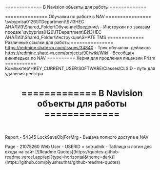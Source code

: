 ============= В Navision объекты для работы =============


=============== Обучалки по работе в NAV ================
\\svbyprisa0126\ITDepartment\БИЗНЕС АНАЛИЗ\Shared_Folder\Обучение\Введение\ - Инструкии по заказам продаж
\\svbyprisa0126\ITDepartment\БИЗНЕС АНАЛИЗ\Shared_Folder\Инструкции\SHATE TMS
============= Различные ссылки для работы ===============
https://redmine.shate-m.com/issues/34840 - Трек обучалок, дейликов
https://redmine.shate-m.com/projects/90/wiki/Wiki - Всеобщая википедька по NAV
========== Херня для продления лицензии Prism ===========
Компьютер\HKEY_CURRENT_USER\SOFTWARE\Classes\CLSID - путь для удаления реестра


<h1 align="center">============= В Navision объекты для работы =============</h1><br/>
<p>Report - 54345 LockSaveObjForMrg - Выдача полного доступа в NAV</p>
<p>Page - 21075260 Web User - USERID = sotrudnik - Таблица и логин для входа на сайт
[![Readme Quotes](https://quotes-github-readme.vercel.app/api?type=horizontal&theme=dark)](https://github.com/piyushsuthar/github-readme-quotes)
